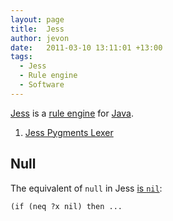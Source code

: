 ```yaml
---
layout: page
title:  Jess
author: jevon
date:   2011-03-10 13:11:01 +13:00
tags:
  - Jess
  - Rule engine
  - Software
---
```


[Jess](Jess.md) is a [rule engine](rule-engine.md) for [Java](Java.md).

1. [Jess Pygments Lexer](Jess_Pygments_Lexer.md)

## Null

The equivalent of `null` in Jess <a href="http://www.mail-archive.com/jess-users@sandia.gov/msg07977.html">is `nil`</a>:

`(if (neq ?x nil) then ...`
